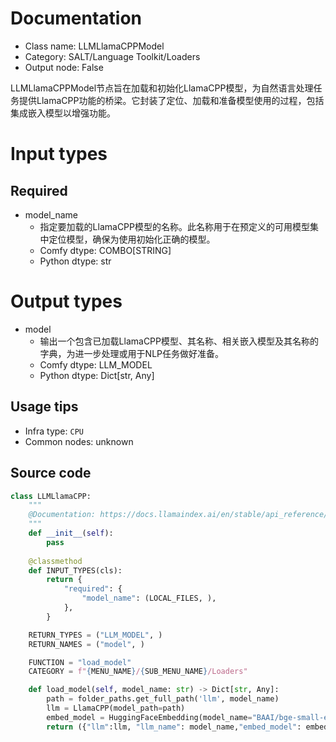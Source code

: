 
# Documentation
- Class name: LLMLlamaCPPModel
- Category: SALT/Language Toolkit/Loaders
- Output node: False

LLMLlamaCPPModel节点旨在加载和初始化LlamaCPP模型，为自然语言处理任务提供LlamaCPP功能的桥梁。它封装了定位、加载和准备模型使用的过程，包括集成嵌入模型以增强功能。

# Input types
## Required
- model_name
    - 指定要加载的LlamaCPP模型的名称。此名称用于在预定义的可用模型集中定位模型，确保为使用初始化正确的模型。
    - Comfy dtype: COMBO[STRING]
    - Python dtype: str

# Output types
- model
    - 输出一个包含已加载LlamaCPP模型、其名称、相关嵌入模型及其名称的字典，为进一步处理或用于NLP任务做好准备。
    - Comfy dtype: LLM_MODEL
    - Python dtype: Dict[str, Any]


## Usage tips
- Infra type: `CPU`
- Common nodes: unknown


## Source code
```python
class LLMLlamaCPP:
    """
    @Documentation: https://docs.llamaindex.ai/en/stable/api_reference/llms/llama_cpp/
    """
    def __init__(self):
        pass
    
    @classmethod
    def INPUT_TYPES(cls):
        return {
            "required": {
                "model_name": (LOCAL_FILES, ), 
            },
        }

    RETURN_TYPES = ("LLM_MODEL", )
    RETURN_NAMES = ("model", )

    FUNCTION = "load_model"
    CATEGORY = f"{MENU_NAME}/{SUB_MENU_NAME}/Loaders"

    def load_model(self, model_name: str) -> Dict[str, Any]:
        path = folder_paths.get_full_path('llm', model_name)
        llm = LlamaCPP(model_path=path)
        embed_model = HuggingFaceEmbedding(model_name="BAAI/bge-small-en-v1.5")
        return ({"llm":llm, "llm_name": model_name,"embed_model": embed_model, "embed_name": "BAAI/bge-small-en-v1.5"},)

```
